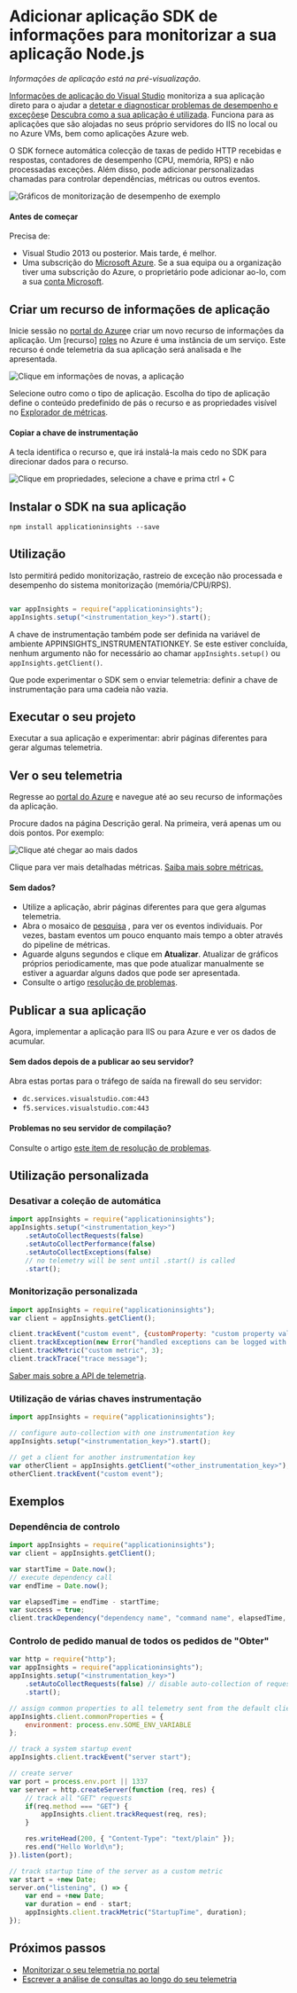 <properties
    pageTitle="Adicionar aplicação SDK de informações para monitorizar a sua aplicação Node.js | Microsoft Azure"
    description="Analise a utilização, disponibilidade e o desempenho da aplicação web do Microsoft Azure com informações de aplicação ou no local."
    services="application-insights"
    documentationCenter=""
    authors="alancameronwills"
    manager="douge"/>

<tags
    ms.service="application-insights"
    ms.workload="tbd"
    ms.tgt_pltfrm="ibiza"
    ms.devlang="na"
    ms.topic="get-started-article"
    ms.date="08/30/2016"
    ms.author="awills"/>


# <a name="add-application-insights-sdk-to-monitor-your-nodejs-app"></a>Adicionar aplicação SDK de informações para monitorizar a sua aplicação Node.js

*Informações de aplicação está na pré-visualização.*

[Informações de aplicação do Visual Studio](app-insights-overview.md) monitoriza a sua aplicação direto para o ajudar a [detetar e diagnosticar problemas de desempenho e exceções](app-insights-detect-triage-diagnose.md)e [Descubra como a sua aplicação é utilizada](app-insights-overview-usage.md). Funciona para as aplicações que são alojadas no seus próprio servidores do IIS no local ou no Azure VMs, bem como aplicações Azure web.



O SDK fornece automática colecção de taxas de pedido HTTP recebidas e respostas, contadores de desempenho (CPU, memória, RPS) e não processadas exceções. Além disso, pode adicionar personalizadas chamadas para controlar dependências, métricas ou outros eventos.

![Gráficos de monitorização de desempenho de exemplo](./media/app-insights-nodejs/10-perf.png)


#### <a name="before-you-start"></a>Antes de começar

Precisa de:

* Visual Studio 2013 ou posterior. Mais tarde, é melhor.
* Uma subscrição do [Microsoft Azure](http://azure.com). Se a sua equipa ou a organização tiver uma subscrição do Azure, o proprietário pode adicionar ao-lo, com a sua [conta Microsoft](http://live.com).

## <a name="add"></a>Criar um recurso de informações de aplicação

Inicie sessão no [portal do Azure][portal]e criar um novo recurso de informações da aplicação. Um [recurso] [ roles] no Azure é uma instância de um serviço. Este recurso é onde telemetria da sua aplicação será analisada e lhe apresentada.

![Clique em informações de novas, a aplicação](./media/app-insights-nodejs/01-new-asp.png)

Selecione outro como o tipo de aplicação. Escolha do tipo de aplicação define o conteúdo predefinido de pás o recurso e as propriedades visível no [Explorador de métricas][metrics].

#### <a name="copy-the-instrumentation-key"></a>Copiar a chave de instrumentação

A tecla identifica o recurso e, que irá instalá-la mais cedo no SDK para direcionar dados para o recurso.

![Clique em propriedades, selecione a chave e prima ctrl + C](./media/app-insights-nodejs/02-props-asp.png)


## <a name="sdk"></a>Instalar o SDK na sua aplicação

```
npm install applicationinsights --save
```

## <a name="usage"></a>Utilização

Isto permitirá pedido monitorização, rastreio de exceção não processada e desempenho do sistema monitorização (memória/CPU/RPS).

```javascript

var appInsights = require("applicationinsights");
appInsights.setup("<instrumentation_key>").start();
```

A chave de instrumentação também pode ser definida na variável de ambiente APPINSIGHTS_INSTRUMENTATIONKEY. Se este estiver concluída, nenhum argumento não for necessário ao chamar `appInsights.setup()` ou `appInsights.getClient()`.

Que pode experimentar o SDK sem o enviar telemetria: definir a chave de instrumentação para uma cadeia não vazia.


## <a name="run"></a>Executar o seu projeto

Executar a sua aplicação e experimentar: abrir páginas diferentes para gerar algumas telemetria.


## <a name="monitor"></a>Ver o seu telemetria

Regresse ao [portal do Azure](https://portal.azure.com) e navegue até ao seu recurso de informações da aplicação.


Procure dados na página Descrição geral. Na primeira, verá apenas um ou dois pontos. Por exemplo:

![Clique até chegar ao mais dados](./media/app-insights-nodejs/12-first-perf.png)

Clique para ver mais detalhadas métricas. [Saiba mais sobre métricas.][perf]

#### <a name="no-data"></a>Sem dados?

* Utilize a aplicação, abrir páginas diferentes para que gera algumas telemetria.
* Abra o mosaico de [pesquisa](app-insights-diagnostic-search.md) , para ver os eventos individuais. Por vezes, bastam eventos um pouco enquanto mais tempo a obter através do pipeline de métricas.
* Aguarde alguns segundos e clique em **Atualizar**. Atualizar de gráficos próprios periodicamente, mas que pode atualizar manualmente se estiver a aguardar alguns dados que pode ser apresentada.
* Consulte o artigo [resolução de problemas][qna].

## <a name="publish-your-app"></a>Publicar a sua aplicação

Agora, implementar a aplicação para IIS ou para Azure e ver os dados de acumular.


#### <a name="no-data-after-you-publish-to-your-server"></a>Sem dados depois de a publicar ao seu servidor?

Abra estas portas para o tráfego de saída na firewall do seu servidor:

+ `dc.services.visualstudio.com:443`
+ `f5.services.visualstudio.com:443`


#### <a name="trouble-on-your-build-server"></a>Problemas no seu servidor de compilação?

Consulte o artigo [este item de resolução de problemas](app-insights-asp-net-troubleshoot-no-data.md#NuGetBuild).



## <a name="customized-usage"></a>Utilização personalizada 

### <a name="disabling-auto-collection"></a>Desativar a coleção de automática

```javascript
import appInsights = require("applicationinsights");
appInsights.setup("<instrumentation_key>")
    .setAutoCollectRequests(false)
    .setAutoCollectPerformance(false)
    .setAutoCollectExceptions(false)
    // no telemetry will be sent until .start() is called
    .start();
```

### <a name="custom-monitoring"></a>Monitorização personalizada

```javascript
import appInsights = require("applicationinsights");
var client = appInsights.getClient();

client.trackEvent("custom event", {customProperty: "custom property value"});
client.trackException(new Error("handled exceptions can be logged with this method"));
client.trackMetric("custom metric", 3);
client.trackTrace("trace message");
```

[Saber mais sobre a API de telemetria](app-insights-api-custom-events-metrics.md).

### <a name="using-multiple-instrumentation-keys"></a>Utilização de várias chaves instrumentação

```javascript
import appInsights = require("applicationinsights");

// configure auto-collection with one instrumentation key
appInsights.setup("<instrumentation_key>").start();

// get a client for another instrumentation key
var otherClient = appInsights.getClient("<other_instrumentation_key>");
otherClient.trackEvent("custom event");
```

## <a name="examples"></a>Exemplos

### <a name="tracking-dependency"></a>Dependência de controlo

```javascript
import appInsights = require("applicationinsights");
var client = appInsights.getClient();

var startTime = Date.now();
// execute dependency call
var endTime = Date.now();

var elapsedTime = endTime - startTime;
var success = true;
client.trackDependency("dependency name", "command name", elapsedTime, success);
```



### <a name="manual-request-tracking-of-all-get-requests"></a>Controlo de pedido manual de todos os pedidos de "Obter"

```javascript
var http = require("http");
var appInsights = require("applicationinsights");
appInsights.setup("<instrumentation_key>")
    .setAutoCollectRequests(false) // disable auto-collection of requests for this example
    .start();

// assign common properties to all telemetry sent from the default client
appInsights.client.commonProperties = {
    environment: process.env.SOME_ENV_VARIABLE
};

// track a system startup event
appInsights.client.trackEvent("server start");

// create server
var port = process.env.port || 1337
var server = http.createServer(function (req, res) {
    // track all "GET" requests
    if(req.method === "GET") {
        appInsights.client.trackRequest(req, res);
    }

    res.writeHead(200, { "Content-Type": "text/plain" });
    res.end("Hello World\n");
}).listen(port);

// track startup time of the server as a custom metric
var start = +new Date;
server.on("listening", () => {
    var end = +new Date;
    var duration = end - start;
    appInsights.client.trackMetric("StartupTime", duration);
});
```

## <a name="next-steps"></a>Próximos passos

* [Monitorizar o seu telemetria no portal](app-insights-dashboards.md)
* [Escrever a análise de consultas ao longo do seu telemetria](app-insights-analytics-tour.md)



<!--Link references-->

[knowUsers]: app-insights-overview-usage.md
[metrics]: app-insights-metrics-explorer.md
[perf]: app-insights-web-monitor-performance.md
[portal]: http://portal.azure.com/
[qna]: app-insights-troubleshoot-faq.md
[roles]: app-insights-resources-roles-access-control.md
